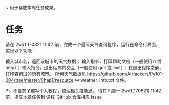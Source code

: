 ~ 用于存放本周任务成果。


# 任务

请在 2wd1 170821 11:42 前，完成一个最简天气查询程序，运行在命令行界面，实现以下功能：

输入城市名，返回该城市的天气数据；
输入指令，打印帮助文档（一般使用 h 或 help）；
输入指令，退出程序的交互（一般使用 quit 或 exit）；
在退出程序之前，打印查询过的所有城市。
所用天气数据见 https://github.com/AIHackers/Py101-004/tree/master/Chap1/resource 中 weather_info.txt 文件。

Ps.
不要忘了编写个人教程，梳理相关技能点。
请在下周一 2wd1(170821) 11:42 前，提交本章任务到 课程 GitHub 仓库相应 Issue

